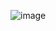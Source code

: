 ![image](https://user-images.githubusercontent.com/110929917/196053549-516b0ad2-6a01-4dba-8a20-38a145260d0b.png)
